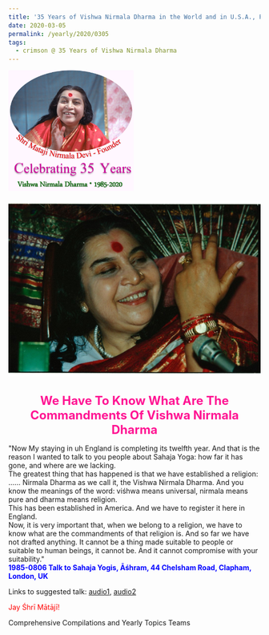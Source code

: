 ```yaml
---
title: '35 Years of Vishwa Nirmala Dharma in the World and in U.S.A., Post 5'
date: 2020-03-05
permalink: /yearly/2020/0305
tags:
  - crimson @ 35 Years of Vishwa Nirmala Dharma
---
```


<div style="text-align: left"><img src="/images/Celebrating35YearsVishwaNirmalaDharma.png" width="250" /></div><br>

<div style="text-align: center"><img src="/images/image330.jpg" /></div>

<br>
<p style="color:DeepPink; text-align:center">
<font size="+2"><b>We Have To Know What Are The Commandments Of Vishwa Nirmala Dharma</b><br></font>
</p>

<p>
"Now My staying in uh England is completing its twelfth year. And that is the reason I wanted to talk to you people about Sahaja Yoga: how far it has gone, and where are we lacking.<br> 
The greatest thing that has happened is that we have established a religion: ...... Nirmala Dharma as we call it, the Vishwa Nirmala Dharma. And you know the meanings of the word: viśhwa means universal, nirmala means pure and dharma means religion.<br>
This has been established in America. And we have to register it here in England.<br>
Now, it is very important that, when we belong to a religion, we have to know what are the commandments of that religion is. And so far we have not drafted anything. It cannot be a thing made suitable to people or suitable to human beings, it cannot be. And it cannot compromise with your suitability."<br>
<font color="blue"><b>1985-0806 Talk to Sahaja Yogis, Āśhram, 44 Chelsham Road, Clapham, London, UK</b></font><br>
</p>

Links to suggested talk: <a href="https://soundcloud.com/nirmala-vidya-portal/1985-0806-the-priorities-are"> audio1</a>, <a href="https://soundcloud.com/nirmala-vidya-portal/19850806-talk-to-sahaja-yogis"> audio2</a><br>

<p style="color:red;">Jay Śhrī Mātājī!<br></p>

Comprehensive Compilations and Yearly Topics Teams